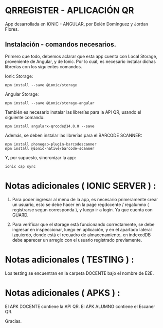 # QRREGISTER - APLICACIÓN QR 

App desarrollada en IONIC - ANGULAR, por Belén Domínguez y Jordan Flores.

## Instalación - comandos necesarios. 

Primero que todo, debemos aclarar que esta app cuenta con Local Storage, proveniente de Angular, y de Ionic. Por lo cual, es necesario instalar dichas librerías con los siguientes comandos.

Ionic Storage: 

```
npm install --save @ionic/storage
```

Angular Storage: 
```
npm install --save @ionic/storage-angular
```


También es necesario instalar las librerías para la API QR, usando el siguiente comando:
```
npm install angularx-qrcode@14.0.0 --save
```

Además, se deben instalar las librerías para el BARCODE SCANNER:
```
npm install phonegap-plugin-barcodescanner
npm install @ionic-native/barcode-scanner
```

Y, por supuesto, sincronizar la app:

```
ionic cap sync
```


# Notas adicionales ( IONIC SERVER ) :

1.  Para poder ingresar al menu de la app, es necesario primeramente crear un usuario, esto se debe hacer en la page regdocente / regalumno ( registrarse segun corresponda ), y luego ir a login. Ya que cuenta con GUARD. 

2.	Para verificar que el storage está funcionando correctamente, se debe ingresar en inspeccionar, luego en aplicación, y en el apartado lateral izquierdo, donde está el recuadro de almacenamiento, en indexedDB debe aparecer un arreglo con el usuario registrado previamente.

# Notas adicionales ( TESTING ) :

Los testing se encuentran en la carpeta DOCENTE bajo el nombre de E2E.

# Notas adicionales ( APKS ) :

El APK DOCENTE contiene la API QR.
El APK ALUMNO contiene el Escaner QR.

Gracias.
